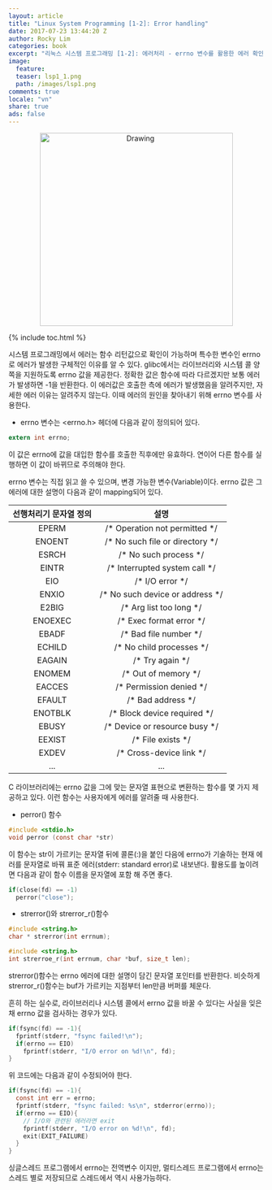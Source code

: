 ```yaml
---
layout: article
title: "Linux System Programming [1-2]: Error handling"
date: 2017-07-23 13:44:20 Z
author: Rocky Lim
categories: book
excerpt: "리눅스 시스템 프로그래밍 [1-2]: 에러처리 - errno 변수를 활용한 에러 확인 및 처리"
image:
  feature:
  teaser: lsp1_1.png
  path: /images/lsp1.png
comments: true
locale: "vn"
share: true
ads: false
---
```



<p style="text-align: center;">
	<img src="{{ site.url }}/images/lsp.gif" alt="Drawing" style="width: 380px;"/>
</p>

{% include toc.html %}

시스템 프로그래밍에서 에러는 함수 리턴값으로 확인이 가능하며 특수한 변수인 errno로 에러가 발생한 구체적인 이유를 알 수 있다. glibc에서는 라이브러리와 시스템 콜 양쪽을 지원하도록 errno 값을 제공한다. 정확한 값은 함수에 따라 다르겠지만 보통 에러가 발생하면 -1을 반환한다. 이 에러값은 호출한 측에 에러가 발생했음을 알려주지만, 자세한 에러 이유는 알려주지 않는다. 이때 에러의 원인을 찾아내기 위해 errno 변수를 사용한다.

* errno 변수는 <errno.h> 헤더에 다음과 같이 정의되어 있다.

~~~ c
extern int errno;
~~~
이 값은 errno에 값을 대입한 함수를 호출한 직후에만 유효하다. 연이어 다른 함수를 실행하면 이 값이 바뀌므로 주의해야 한다.

errno 변수는 직접 읽고 쓸 수 있으며, 변경 가능한 변수(Variable)이다. errno 값은 그 에러에 대한 설명이 다음과 같이  mapping되어 있다.

| 선행처리기 문자열 정의 | 설명 |
| :---: | :---: |
| EPERM | /* Operation not permitted */ |
| ENOENT | /* No such file or directory */ |
| ESRCH | /* No such process */ |
| EINTR | /* Interrupted system call */ |
| EIO | /* I/O error */ |
| ENXIO | /* No such device or address */ |
| E2BIG | /* Arg list too long */ |
| ENOEXEC | /* Exec format error */ |
| EBADF | /* Bad file number */ |
| ECHILD | /* No child processes */ |
| EAGAIN | /* Try again */ |
| ENOMEM | /* Out of memory */ |
| EACCES | /* Permission denied */ |
| EFAULT | /* Bad address */ |
| ENOTBLK | /* Block device required */ |
| EBUSY | /* Device or resource busy */ |
| EEXIST | /* File exists */ |
| EXDEV | /* Cross-device link */ |
| ... | ... |

C 라이브러리에는 errno 값을 그에 맞는 문자열 표현으로 변환하는 함수를 몇 가지 제공하고 있다. 이런 함수는 사용자에게 에러를 알려줄 때 사용한다.

* perror() 함수

~~~ c
#include <stdio.h>
void perror (const char *str)
~~~
이 함수는 str이 가르키는 문자열 뒤에 콜론(:)을 붙인 다음에 errno가 기술하는 현재 에러를 문자열로 바꿔 표준 에러(stderr: standard error)로 내보낸다. 활용도를 높이려면 다음과 같이 함수 이름을 문자열에 포함 해 주면 좋다.
~~~ c
if(close(fd) == -1)
  perror("close");
~~~

* strerror()와 strerror_r()함수

~~~ c
#include <string.h>
char * strerror(int errnum);
~~~
~~~ c
#include <string.h>
int strerroe_r(int errnum, char *buf, size_t len);
~~~
strerror()함수는 errno 에러에 대한 설명이 담긴 문자열 포인터를 반환한다. 비슷하게 strerror_r()함수는 buf가 가르키는 지점부터 len만큼 버퍼를 체운다.

흔히 하는 실수로, 라이브러리나 시스템 콜에서 errno 값을 바꿀 수 있다는 사실을 잊은 채 errno 값을 검사하는 경우가 있다.
~~~ c
if(fsync(fd) == -1){
  fprintf(stderr, "fsync failed!\n");
  if(errno == EIO)
    fprintf(stderr, "I/O error on %d!\n", fd);
}
~~~
위 코드에는 다음과 같이 수정되어야 한다.
~~~ c
if(fsync(fd) == -1){
  const int err = errno;
  fprintf(stderr, "fsync failed: %s\n", stderror(errno));
  if(errno == EIO){
    // I/O와 관련된 에러라면 exit
    fprintf(stderr, "I/O error on %d!\n", fd);
    exit(EXIT_FAILURE)
  }
}
~~~
싱글스레드 프로그램에서 errno는 전역변수 이지만, 멀티스레드 프로그램에서 errno는 스레드 별로 저장되므로 스레드에서 역시 사용가능하다.
